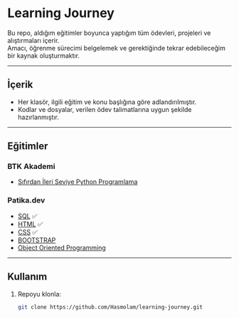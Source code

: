 # Learning Journey

Bu repo, aldığım eğitimler boyunca yaptığım tüm ödevleri, projeleri ve alıştırmaları içerir.  
Amacı, öğrenme sürecimi belgelemek ve gerektiğinde tekrar edebileceğim bir kaynak oluşturmaktır.

---

## İçerik
- Her klasör, ilgili eğitim ve konu başlığına göre adlandırılmıştır.
- Kodlar ve dosyalar, verilen ödev talimatlarına uygun şekilde hazırlanmıştır.

---

## Eğitimler

### BTK Akademi
- [Sıfırdan İleri Seviye Python Programlama](https://www.btkakademi.gov.tr/portal/course/sifirdan-ileri-seviye-python-programlama-5877)

### Patika.dev
- [SQL](https://academy.patika.dev/courses/sql) ✅
- [HTML](https://academy.patika.dev/courses/html) ✅
- [CSS](https://academy.patika.dev/courses/css) ✅
- [BOOTSTRAP](https://academy.patika.dev/courses/bootstrap)
- [Object Oriented Programming](https://academy.patika.dev/courses/oop)

---

## Kullanım

1. Repoyu klonla:
   ```bash
   git clone https://github.com/Hasmolam/learning-journey.git

